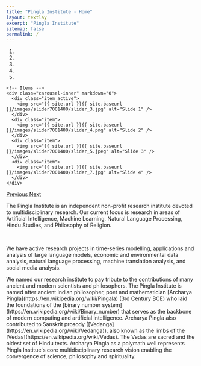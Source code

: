 ```yaml
---
title: "Pingla Institute - Home"
layout: textlay
excerpt: "Pingla Institute"
sitemap: false
permalink: /
---
```

 

<div markdown="0" id="carousel" class="carousel slide" data-ride="carousel" data-interval="4000" data-pause="hover" >
    <!-- Menu -->
    <ol class="carousel-indicators"> 
        <li data-target="#carousel" data-slide-to="active"></li>
        <li data-target="#carousel" data-slide-to="1"></li>
        <li data-target="#carousel" data-slide-to="2"></li>
        <li data-target="#carousel" data-slide-to="3"></li>
        <li data-target="#carousel" data-slide-to="4"></li> 
    </ol>

    <!-- Items -->
    <div class="carousel-inner" markdown="0">
      <div class="item active"> 
        <img src="{{ site.url }}{{ site.baseurl }}/images/slider7001400/slider_3.jpg" alt="Slide 1" />
      </div>
      <div class="item">
        <img src="{{ site.url }}{{ site.baseurl }}/images/slider7001400/slider_4.png" alt="Slide 2" />
      </div>       
      <div class="item">
        <img src="{{ site.url }}{{ site.baseurl }}/images/slider7001400/slider_5.jpeg" alt="Slide 3" />
      </div>
      <div class="item">
        <img src="{{ site.url }}{{ site.baseurl }}/images/slider7001400/slider_7.jpg" alt="Slide 4" />
      </div> 
    </div>
  <a class="left carousel-control" href="#carousel" role="button" data-slide="prev">
    <span class="glyphicon glyphicon-chevron-left" aria-hidden="true"></span>
    <span class="sr-only">Previous</span>
  </a>
  <a class="right carousel-control" href="#carousel" role="button" data-slide="next">
    <span class="glyphicon glyphicon-chevron-right" aria-hidden="true"></span>
    <span class="sr-only">Next</span>
  </a>
</div>


<p>
The Pingla Institute is an independent non-profit research institute devoted to multidisciplinary research. Our current focus is research in areas of Artificial Intelligence, Machine Learning, Natural Language Processing, Hindu Studies, and Philosophy of Religion.
</p>
<p> &nbsp; </p>
<p>
We have active research projects in time-series modelling, applications and analysis of 
large language models, economic and environmental data analysis, natural language processing, machine translation analysis, 
 and social media analysis.
</p>

<p>
We named our research institute to pay tribute to the contributions of many ancient and modern scientists and philosophers. The Pingla Institute is named after ancient Indian philosopher, poet and mathematician [Archarya Pingla](https://en.wikipedia.org/wiki/Pingala) (3rd Century BCE) who laid the foundations of the [binary number system](https://en.wikipedia.org/wiki/Binary_number)  that serves as the backbone of modern computing and artificial intelligence. Archarya Pingla also contributed to Sanskrit prosody ([Vedanga](https://en.wikipedia.org/wiki/Vedanga)), also known as the limbs of the  [Vedas](https://en.wikipedia.org/wiki/Vedas). The Vedas are sacred and the oldest set of Hindu texts.  Archarya Pingla as a polymath well represents Pingla Institue's core multidisciplinary research vision enabling the convergence of science, philosophy and spirituality.
</p>

<p> &nbsp; </p>
<p> &nbsp; </p>

